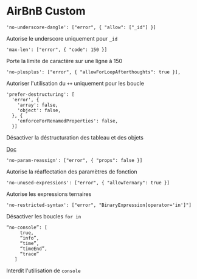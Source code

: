 # AirBnB Custom

```
'no-underscore-dangle': ["error", { "allow": ["_id"] }]
```

Autorise le underscore uniquement pour `_id`

```
'max-len': ["error", { "code": 150 }]
```

Porte la limite de caractère sur une ligne à 150

```
'no-plusplus': ["error", { "allowForLoopAfterthoughts": true }],
```
Autoriser l'utilisation du `++` uniquement pour les boucle

```
'prefer-destructuring': [
  'error', {
    'array': false,
    'object': false,
  }, {
    'enforceForRenamedProperties': false,
  }]
```

Désactiver la déstructuration des tableau et des objets

[Doc](https://eslint.org/docs/rules/prefer-destructuring)

```
'no-param-reassign': ["error", { "props": false }]
```

Autorise la réaffectation des paramètres de fonction


```
'no-unused-expressions': ["error", { "allowTernary": true }]
```

Autorise les expressions ternaires 

```
'no-restricted-syntax': ["error", "BinaryExpression[operator='in']"]
```

Désactiver les boucles `for in`

```
“no-console”: [
     true,
     “info”,
     “time”,
     “timeEnd”,
     “trace”
   ]
```

Interdit l'utilisation de `console`